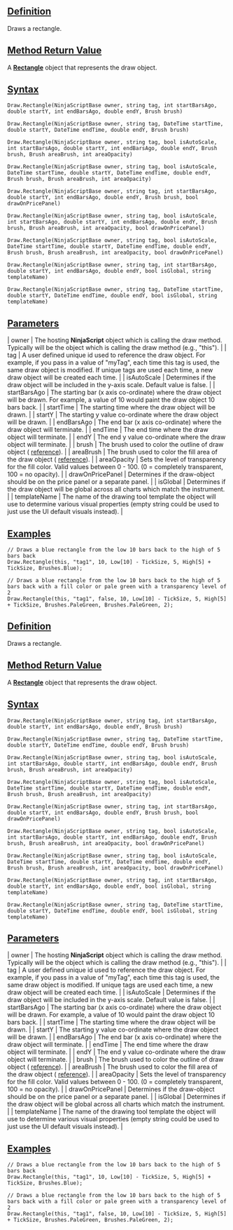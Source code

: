 ## [Definition](https://developer.ninjatrader.com/docs/desktop/draw_rectangle\#definition)

Draws a rectangle.

## [Method Return Value](https://developer.ninjatrader.com/docs/desktop/draw_rectangle\#method-return-value)

A **[Rectangle](https://developer.ninjatrader.com/docs/desktop/rectangle)** object that represents the draw object.

## [Syntax](https://developer.ninjatrader.com/docs/desktop/draw_rectangle\#syntax)

`Draw.Rectangle(NinjaScriptBase owner, string tag, int startBarsAgo, double startY, int endBarsAgo, double endY, Brush brush)`

`Draw.Rectangle(NinjaScriptBase owner, string tag, DateTime startTime, double startY, DateTime endTime, double endY, Brush brush)`

`Draw.Rectangle(NinjaScriptBase owner, string tag, bool isAutoScale, int startBarsAgo, double startY, int endBarsAgo, double endY, Brush brush, Brush areaBrush, int areaOpacity)`

`Draw.Rectangle(NinjaScriptBase owner, string tag, bool isAutoScale, DateTime startTime, double startY, DateTime endTime, double endY, Brush brush, Brush areaBrush, int areaOpacity)`

`Draw.Rectangle(NinjaScriptBase owner, string tag, int startBarsAgo, double startY, int endBarsAgo, double endY, Brush brush, bool drawOnPricePanel)`

`Draw.Rectangle(NinjaScriptBase owner, string tag, bool isAutoScale, int startBarsAgo, double startY, int endBarsAgo, double endY, Brush brush, Brush areaBrush, int areaOpacity, bool drawOnPricePanel)`

`Draw.Rectangle(NinjaScriptBase owner, string tag, bool isAutoScale, DateTime startTime, double startY, DateTime endTime, double endY, Brush brush, Brush areaBrush, int areaOpacity, bool drawOnPricePanel)`

`Draw.Rectangle(NinjaScriptBase owner, string tag, int startBarsAgo, double startY, int endBarsAgo, double endY, bool isGlobal, string templateName)`

`Draw.Rectangle(NinjaScriptBase owner, string tag, DateTime startTime, double startY, DateTime endTime, double endY, bool isGlobal, string templateName)`

## [Parameters](https://developer.ninjatrader.com/docs/desktop/draw_rectangle\#parameters)

| owner | The hosting **NinjaScript** object which is calling the draw method. Typically will be the object which is calling the draw method (e.g., "this"). |
| tag | A user defined unique id used to reference the draw object. For example, if you pass in a value of "myTag", each time this tag is used, the same draw object is modified. If unique tags are used each time, a new draw object will be created each time. |
| isAutoScale | Determines if the draw object will be included in the y-axis scale. Default value is false. |
| startBarsAgo | The starting bar (x axis co-ordinate) where the draw object will be drawn. For example, a value of 10 would paint the draw object 10 bars back. |
| startTime | The starting time where the draw object will be drawn. |
| startY | The starting y value co-ordinate where the draw object will be drawn. |
| endBarsAgo | The end bar (x axis co-ordinate) where the draw object will terminate. |
| endTime | The end time where the draw object will terminate. |
| endY | The end y value co-ordinate where the draw object will terminate. |
| brush | The brush used to color the outline of draw object ( [reference](https://msdn.microsoft.com/en-us/library/system.windows.media.brushes%28v=vs.110%29.aspx)). |
| areaBrush | The brush used to color the fill area of the draw object ( [reference](https://msdn.microsoft.com/en-us/library/system.windows.media.brushes%28v=vs.110%29.aspx)). |
| areaOpacity | Sets the level of transparency for the fill color. Valid values between 0 - 100. (0 = completely transparent, 100 = no opacity). |
| drawOnPricePanel | Determines if the draw-object should be on the price panel or a separate panel. |
| isGlobal | Determines if the draw object will be global across all charts which match the instrument. |
| templateName | The name of the drawing tool template the object will use to determine various visual properties (empty string could be used to just use the UI default visuals instead). |

## [Examples](https://developer.ninjatrader.com/docs/desktop/draw_rectangle\#examples)

```jsx-150469391 csharp
// Draws a blue rectangle from the low 10 bars back to the high of 5 bars back
Draw.Rectangle(this, "tag1", 10, Low[10] - TickSize, 5, High[5] + TickSize, Brushes.Blue);

// Draws a blue rectangle from the low 10 bars back to the high of 5 bars back with a fill color or pale green with a transparency level of 2
Draw.Rectangle(this, "tag1", false, 10, Low[10] - TickSize, 5, High[5] + TickSize, Brushes.PaleGreen, Brushes.PaleGreen, 2);

```

## [Definition](https://developer.ninjatrader.com/docs/desktop/draw_rectangle\#definition)

Draws a rectangle.

## [Method Return Value](https://developer.ninjatrader.com/docs/desktop/draw_rectangle\#method-return-value)

A **[Rectangle](https://developer.ninjatrader.com/docs/desktop/rectangle)** object that represents the draw object.

## [Syntax](https://developer.ninjatrader.com/docs/desktop/draw_rectangle\#syntax)

`Draw.Rectangle(NinjaScriptBase owner, string tag, int startBarsAgo, double startY, int endBarsAgo, double endY, Brush brush)`

`Draw.Rectangle(NinjaScriptBase owner, string tag, DateTime startTime, double startY, DateTime endTime, double endY, Brush brush)`

`Draw.Rectangle(NinjaScriptBase owner, string tag, bool isAutoScale, int startBarsAgo, double startY, int endBarsAgo, double endY, Brush brush, Brush areaBrush, int areaOpacity)`

`Draw.Rectangle(NinjaScriptBase owner, string tag, bool isAutoScale, DateTime startTime, double startY, DateTime endTime, double endY, Brush brush, Brush areaBrush, int areaOpacity)`

`Draw.Rectangle(NinjaScriptBase owner, string tag, int startBarsAgo, double startY, int endBarsAgo, double endY, Brush brush, bool drawOnPricePanel)`

`Draw.Rectangle(NinjaScriptBase owner, string tag, bool isAutoScale, int startBarsAgo, double startY, int endBarsAgo, double endY, Brush brush, Brush areaBrush, int areaOpacity, bool drawOnPricePanel)`

`Draw.Rectangle(NinjaScriptBase owner, string tag, bool isAutoScale, DateTime startTime, double startY, DateTime endTime, double endY, Brush brush, Brush areaBrush, int areaOpacity, bool drawOnPricePanel)`

`Draw.Rectangle(NinjaScriptBase owner, string tag, int startBarsAgo, double startY, int endBarsAgo, double endY, bool isGlobal, string templateName)`

`Draw.Rectangle(NinjaScriptBase owner, string tag, DateTime startTime, double startY, DateTime endTime, double endY, bool isGlobal, string templateName)`

## [Parameters](https://developer.ninjatrader.com/docs/desktop/draw_rectangle\#parameters)

| owner | The hosting **NinjaScript** object which is calling the draw method. Typically will be the object which is calling the draw method (e.g., "this"). |
| tag | A user defined unique id used to reference the draw object. For example, if you pass in a value of "myTag", each time this tag is used, the same draw object is modified. If unique tags are used each time, a new draw object will be created each time. |
| isAutoScale | Determines if the draw object will be included in the y-axis scale. Default value is false. |
| startBarsAgo | The starting bar (x axis co-ordinate) where the draw object will be drawn. For example, a value of 10 would paint the draw object 10 bars back. |
| startTime | The starting time where the draw object will be drawn. |
| startY | The starting y value co-ordinate where the draw object will be drawn. |
| endBarsAgo | The end bar (x axis co-ordinate) where the draw object will terminate. |
| endTime | The end time where the draw object will terminate. |
| endY | The end y value co-ordinate where the draw object will terminate. |
| brush | The brush used to color the outline of draw object ( [reference](https://msdn.microsoft.com/en-us/library/system.windows.media.brushes%28v=vs.110%29.aspx)). |
| areaBrush | The brush used to color the fill area of the draw object ( [reference](https://msdn.microsoft.com/en-us/library/system.windows.media.brushes%28v=vs.110%29.aspx)). |
| areaOpacity | Sets the level of transparency for the fill color. Valid values between 0 - 100. (0 = completely transparent, 100 = no opacity). |
| drawOnPricePanel | Determines if the draw-object should be on the price panel or a separate panel. |
| isGlobal | Determines if the draw object will be global across all charts which match the instrument. |
| templateName | The name of the drawing tool template the object will use to determine various visual properties (empty string could be used to just use the UI default visuals instead). |

## [Examples](https://developer.ninjatrader.com/docs/desktop/draw_rectangle\#examples)

```jsx-150469391 csharp
// Draws a blue rectangle from the low 10 bars back to the high of 5 bars back
Draw.Rectangle(this, "tag1", 10, Low[10] - TickSize, 5, High[5] + TickSize, Brushes.Blue);

// Draws a blue rectangle from the low 10 bars back to the high of 5 bars back with a fill color or pale green with a transparency level of 2
Draw.Rectangle(this, "tag1", false, 10, Low[10] - TickSize, 5, High[5] + TickSize, Brushes.PaleGreen, Brushes.PaleGreen, 2);

```